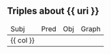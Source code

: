 <div v-if="results?.length">
    <h2>Triples about {{ uri }}</h2>
    <table>
    <thead>
        <tr><td>Subj</td><td>Pred</td><td>Obj</td><td>Graph</td></tr>
    </thead>
    <tr v-for="row in results">
    <td v-for="(col, name) in row">
        <a :href="col">{{ col }}</a>
    </td>
    </tr>
    </table>
</div>

<script setup>
import {QueryEngine} from "@comunica/query-sparql"; 
import {useData} from "vitepress";
import {onMounted, ref} from "vue"; 
import {getDescribeResults} from "./services/sparql";

const sparql = new QueryEngine();
const { params } = useData();
const results = ref([]);

const basePrefix = 'https://ionov.me/aspect-db/';
const uri = `${basePrefix}${params.value?.subj}`;
const endpoint = ref("");
console.log(uri);
onMounted(() => {
    endpoint.value = location.href.replace(/\/[^/]+$/, "/aspect.ttl"); 
    console.log(endpoint.value);

    getDescribeResults(sparql, uri, endpoint.value)
        .then((result) => { 
            results.value = result;
        })
});

</script>